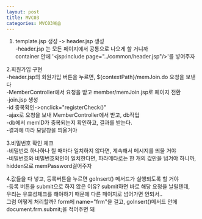 ```yaml
---
layout: post
title: MVC03
categories: MVC03복습
---
```



1. template.jsp 생성 -> header.jsp 생성 <br>
-header.jsp 는 모든 페이지에서 공통으로 나오게 할 거니까<br>
container 안에 '<jsp:include page="../common/header.jsp"/>'를 넣어주자<br>

2.회원가입 구현<br>
-header.jsp의 회원가입 버튼을 누르면, ${contextPath}/memJoin.do 요청을 보낸다<br>
-MemberController에서 요청을 받고 member/memJoin.jsp로 페이지 전환<br>
-join.jsp 생성<br>
-id 중복확인->onclick="registerCheck()"<br>
-ajax로 요청을 보내 MemberController에서 받고, db작업<br>
-db에서 memID가 중복되는지 확인하고, 결과를 받는다.<br>
-결과에 따라 모달창을 띄울거야<br>

3.비밀번호 확인 체크<br>
-비밀번호 하나하나 칠 때마다 일치하지 않다면, 계속해서 메시지를 띄울 거야<br>
-비밀번호와 비밀번호확인이 일치한다면, 파라메타로는 한 개의 값만을 넘겨야 하니까, hidden으로 memPassword걸어주자<br>

4.값들을 다 넣고, 등록버튼을 누르면 goInsert() 메서드가 실행되도록 할 거야<br>
-등록 버튼을 submit으로 하지 않은 이유? submit하면 바로 해당 요청을 날릴텐데,<br>
 우리는 유효성체크를 해야하기 때문에 다른 페이지로 넘어가면 안되서..<br>
 그럼 어떻게 처리할까? form에 name="frm"을 걸고, goInsert()메서드 안에 document.frm.submit;을 적어주면 돼<br>




